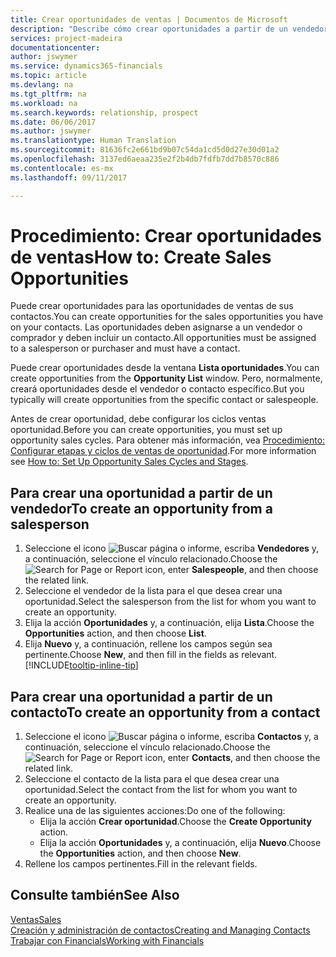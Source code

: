 ```yaml
---
title: Crear oportunidades de ventas | Documentos de Microsoft
description: "Describe cómo crear oportunidades a partir de un vendedor o un contacto en Financials."
services: project-madeira
documentationcenter: 
author: jswymer
ms.service: dynamics365-financials
ms.topic: article
ms.devlang: na
ms.tgt_pltfrm: na
ms.workload: na
ms.search.keywords: relationship, prospect
ms.date: 06/06/2017
ms.author: jswymer
ms.translationtype: Human Translation
ms.sourcegitcommit: 81636fc2e661bd9b07c54da1cd5d0d27e30d01a2
ms.openlocfilehash: 3137ed6aeaa235e2f2b4db7fdfb7dd7b8570c886
ms.contentlocale: es-mx
ms.lasthandoff: 09/11/2017

---
```

# <a name="how-to-create-sales-opportunities"></a><span data-ttu-id="a4cbb-103">Procedimiento: Crear oportunidades de ventas</span><span class="sxs-lookup"><span data-stu-id="a4cbb-103">How to: Create Sales Opportunities</span></span>
<span data-ttu-id="a4cbb-104">Puede crear oportunidades para las oportunidades de ventas de sus contactos.</span><span class="sxs-lookup"><span data-stu-id="a4cbb-104">You can create opportunities for the sales opportunities you have on your contacts.</span></span> <span data-ttu-id="a4cbb-105">Las oportunidades deben asignarse a un vendedor o comprador y deben incluir un contacto.</span><span class="sxs-lookup"><span data-stu-id="a4cbb-105">All opportunities must be assigned to a salesperson or purchaser and must have a contact.</span></span>

<span data-ttu-id="a4cbb-106">Puede crear oportunidades desde la ventana **Lista oportunidades**.</span><span class="sxs-lookup"><span data-stu-id="a4cbb-106">You can create opportunities from the **Opportunity List** window.</span></span> <span data-ttu-id="a4cbb-107">Pero, normalmente, creará oportunidades desde el vendedor o contacto específico.</span><span class="sxs-lookup"><span data-stu-id="a4cbb-107">But you typically will create opportunities from the specific contact or salespeople.</span></span>

<span data-ttu-id="a4cbb-108">Antes de crear oportunidad, debe configurar los ciclos ventas oportunidad.</span><span class="sxs-lookup"><span data-stu-id="a4cbb-108">Before you can create opportunities, you must set up opportunity sales cycles.</span></span> <span data-ttu-id="a4cbb-109">Para obtener más información, vea [Procedimiento: Configurar etapas y ciclos de ventas de oportunidad](marketing-how-setup-opportunity-sales-cycles-stages.md).</span><span class="sxs-lookup"><span data-stu-id="a4cbb-109">For more information see [How to: Set Up Opportunity Sales Cycles and Stages](marketing-how-setup-opportunity-sales-cycles-stages.md).</span></span>

## <a name="to-create-an-opportunity-from-a-salesperson"></a><span data-ttu-id="a4cbb-110">Para crear una oportunidad a partir de un vendedor</span><span class="sxs-lookup"><span data-stu-id="a4cbb-110">To create an opportunity from a salesperson</span></span>
1. <span data-ttu-id="a4cbb-111">Seleccione el icono ![Buscar página o informe](media/ui-search/search_small.png "icono Buscar página o informe"), escriba **Vendedores** y, a continuación, seleccione el vínculo relacionado.</span><span class="sxs-lookup"><span data-stu-id="a4cbb-111">Choose the ![Search for Page or Report](media/ui-search/search_small.png "Search for Page or Report icon") icon, enter **Salespeople**, and then choose the related link.</span></span>
2. <span data-ttu-id="a4cbb-112">Seleccione el vendedor de la lista para el que desea crear una oportunidad.</span><span class="sxs-lookup"><span data-stu-id="a4cbb-112">Select the salesperson from the list for whom you want to create an opportunity.</span></span>
3. <span data-ttu-id="a4cbb-113">Elija la acción **Oportunidades** y, a continuación, elija **Lista**.</span><span class="sxs-lookup"><span data-stu-id="a4cbb-113">Choose the **Opportunities** action, and then choose **List**.</span></span>
4. <span data-ttu-id="a4cbb-114">Elija **Nuevo** y, a continuación, rellene los campos según sea pertinente.</span><span class="sxs-lookup"><span data-stu-id="a4cbb-114">Choose **New**, and then fill in the fields as relevant.</span></span> [!INCLUDE[tooltip-inline-tip](includes/tooltip-inline-tip_md.md)]  



## <a name="to-create-an-opportunity-from-a-contact"></a><span data-ttu-id="a4cbb-115">Para crear una oportunidad a partir de un contacto</span><span class="sxs-lookup"><span data-stu-id="a4cbb-115">To create an opportunity from a contact</span></span>
1. <span data-ttu-id="a4cbb-116">Seleccione el icono ![Buscar página o informe](media/ui-search/search_small.png "icono Buscar página o informe"), escriba **Contactos** y, a continuación, seleccione el vínculo relacionado.</span><span class="sxs-lookup"><span data-stu-id="a4cbb-116">Choose the ![Search for Page or Report](media/ui-search/search_small.png "Search for Page or Report icon") icon, enter **Contacts**, and then choose the related link.</span></span>
2. <span data-ttu-id="a4cbb-117">Seleccione el contacto de la lista para el que desea crear una oportunidad.</span><span class="sxs-lookup"><span data-stu-id="a4cbb-117">Select the contact from the list for whom you want to create an opportunity.</span></span>
3. <span data-ttu-id="a4cbb-118">Realice una de las siguientes acciones:</span><span class="sxs-lookup"><span data-stu-id="a4cbb-118">Do one of the following:</span></span>
   * <span data-ttu-id="a4cbb-119">Elija la acción **Crear oportunidad**.</span><span class="sxs-lookup"><span data-stu-id="a4cbb-119">Choose the **Create Opportunity** action.</span></span>
   * <span data-ttu-id="a4cbb-120">Elija la acción **Oportunidades** y, a continuación, elija **Nuevo**.</span><span class="sxs-lookup"><span data-stu-id="a4cbb-120">Choose the  **Opportunities** action, and then choose **New**.</span></span>
4. <span data-ttu-id="a4cbb-121">Rellene los campos pertinentes.</span><span class="sxs-lookup"><span data-stu-id="a4cbb-121">Fill in the relevant fields.</span></span>

## <a name="see-also"></a><span data-ttu-id="a4cbb-122">Consulte también</span><span class="sxs-lookup"><span data-stu-id="a4cbb-122">See Also</span></span>
[<span data-ttu-id="a4cbb-123">Ventas</span><span class="sxs-lookup"><span data-stu-id="a4cbb-123">Sales</span></span>](sales-manage-sales.md)  
[<span data-ttu-id="a4cbb-124">Creación y administración de contactos</span><span class="sxs-lookup"><span data-stu-id="a4cbb-124">Creating and Managing Contacts</span></span>](marketing-contacts.md)  
[<span data-ttu-id="a4cbb-125">Trabajar con Financials</span><span class="sxs-lookup"><span data-stu-id="a4cbb-125">Working with Financials</span></span>](ui-work-product.md)

